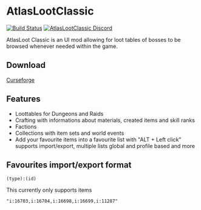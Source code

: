 # AtlasLootClassic

[![Build Status](https://travis-ci.com/Hoizame/AtlasLootClassic.svg?branch=master)](https://travis-ci.com/Hoizame/AtlasLootClassic) [![AtlasLootClassic Discord](https://img.shields.io/badge/discord-atlaslootclassic-7289DA)](https://discord.gg/vMUwzPc)

AtlasLoot Classic is an UI mod allowing for loot tables of bosses to be browsed whenever needed within the game.

## Download

[Curseforge](https://www.curseforge.com/wow/addons/atlaslootclassic)

## Features

* Loottables for Dungeons and Raids
* Crafting with informations about materials, created items and skill ranks
* Factions
* Collections with item sets and world events
* Add your favourite items into a favourite list with "ALT + Left click" supports import/export, multiple lists global and profile based and more

## Favourites import/export format

`(type):(id)`

This currently only supports items

`"i:16703,i:16704,i:16698,i:16699,i:11287"`
